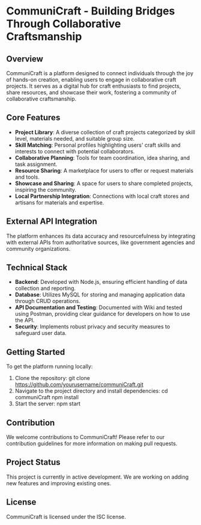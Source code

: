 # CommuniCraft - Building Bridges Through Collaborative Craftsmanship

## Overview

CommuniCraft is a platform designed to connect individuals through the joy of hands-on creation, enabling users to engage in collaborative craft projects. It serves as a digital hub for craft enthusiasts to find projects, share resources, and showcase their work, fostering a community of collaborative craftsmanship.

## Core Features

- **Project Library**: A diverse collection of craft projects categorized by skill level, materials needed, and suitable group size.
- **Skill Matching**: Personal profiles highlighting users' craft skills and interests to connect with potential collaborators.
- **Collaborative Planning**: Tools for team coordination, idea sharing, and task assignment.
- **Resource Sharing**: A marketplace for users to offer or request materials and tools.
- **Showcase and Sharing**: A space for users to share completed projects, inspiring the community.
- **Local Partnership Integration**: Connections with local craft stores and artisans for materials and expertise.

## External API Integration

The platform enhances its data accuracy and resourcefulness by integrating with external APIs from authoritative sources, like government agencies and community organizations.

## Technical Stack

- **Backend**: Developed with Node.js, ensuring efficient handling of data collection and reporting.
- **Database**: Utilizes MySQL for storing and managing application data through CRUD operations.
- **API Documentation and Testing**: Documented with Wiki and tested using Postman, providing clear guidance for developers on how to use the API.
- **Security**: Implements robust privacy and security measures to safeguard user data.

## Getting Started

To get the platform running locally:

1. Clone the repository:
   git clone https://github.com/yourusername/communiCraft.git
2. Navigate to the project directory and install dependencies:
   cd communiCraft
   npm install
3. Start the server:
   npm start


## Contribution

We welcome contributions to CommuniCraft! Please refer to our contribution guidelines for more information on making pull requests.

## Project Status

This project is currently in active development. We are working on adding new features and improving existing ones.

## License

CommuniCraft is licensed under the ISC license. 

     
